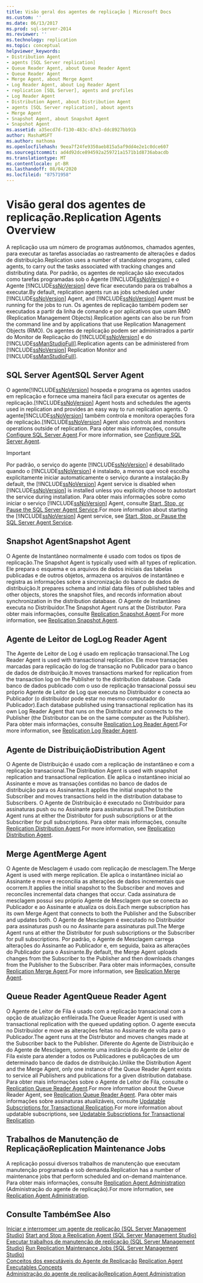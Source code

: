 ```yaml
---
title: Visão geral dos agentes de replicação | Microsoft Docs
ms.custom: ''
ms.date: 06/13/2017
ms.prod: sql-server-2014
ms.reviewer: ''
ms.technology: replication
ms.topic: conceptual
helpviewer_keywords:
- Distribution Agent
- agents [SQL Server replication]
- Queue Reader Agent, about Queue Reader Agent
- Queue Reader Agent
- Merge Agent, about Merge Agent
- Log Reader Agent, about Log Reader Agent
- replication [SQL Server], agents and profiles
- Log Reader Agent
- Distribution Agent, about Distribution Agent
- agents [SQL Server replication], about agents
- Merge Agent
- Snapshot Agent, about Snapshot Agent
- Snapshot Agent
ms.assetid: a35ecd7d-f130-483c-87e3-ddc8927bb91b
author: MashaMSFT
ms.author: mathoma
ms.openlocfilehash: 9eea7f24fe9350aeb815a5af9dd4e2e1c0dce607
ms.sourcegitcommit: ad4d92dce894592a259721a1571b1d8736abacdb
ms.translationtype: MT
ms.contentlocale: pt-BR
ms.lasthandoff: 08/04/2020
ms.locfileid: "87571958"
---
```

# <a name="replication-agents-overview"></a><span data-ttu-id="5a9dd-102">Visão geral dos agentes de replicação.</span><span class="sxs-lookup"><span data-stu-id="5a9dd-102">Replication Agents Overview</span></span>
  <span data-ttu-id="5a9dd-103">A replicação usa um número de programas autônomos, chamados agentes, para executar as tarefas associadas ao rastreamento de alterações e dados de distribuição.</span><span class="sxs-lookup"><span data-stu-id="5a9dd-103">Replication uses a number of standalone programs, called agents, to carry out the tasks associated with tracking changes and distributing data.</span></span> <span data-ttu-id="5a9dd-104">Por padrão, os agentes de replicação são executados como tarefas programadas sob o Agente [!INCLUDE[ssNoVersion](../../../includes/ssnoversion-md.md)] e o Agente [!INCLUDE[ssNoVersion](../../../includes/ssnoversion-md.md)] deve ficar executando para os trabalhos a executar.</span><span class="sxs-lookup"><span data-stu-id="5a9dd-104">By default, replication agents run as jobs scheduled under [!INCLUDE[ssNoVersion](../../../includes/ssnoversion-md.md)] Agent, and [!INCLUDE[ssNoVersion](../../../includes/ssnoversion-md.md)] Agent must be running for the jobs to run.</span></span> <span data-ttu-id="5a9dd-105">Os agentes de replicação também podem ser executados a partir da linha de comando e por aplicativos que usam RMO (Replication Management Objects).</span><span class="sxs-lookup"><span data-stu-id="5a9dd-105">Replication agents can also be run from the command line and by applications that use Replication Management Objects (RMO).</span></span> <span data-ttu-id="5a9dd-106">Os agentes de replicação podem ser administrados a partir do Monitor de Replicação do [!INCLUDE[ssNoVersion](../../../includes/ssnoversion-md.md)] e do [!INCLUDE[ssManStudioFull](../../../includes/ssmanstudiofull-md.md)].</span><span class="sxs-lookup"><span data-stu-id="5a9dd-106">Replication agents can be administered from [!INCLUDE[ssNoVersion](../../../includes/ssnoversion-md.md)] Replication Monitor and [!INCLUDE[ssManStudioFull](../../../includes/ssmanstudiofull-md.md)].</span></span>  
  
## <a name="sql-server-agent"></a><span data-ttu-id="5a9dd-107">SQL Server Agent</span><span class="sxs-lookup"><span data-stu-id="5a9dd-107">SQL Server Agent</span></span>  
 <span data-ttu-id="5a9dd-108">O agente[!INCLUDE[ssNoVersion](../../../includes/ssnoversion-md.md)] hospeda e programa os agentes usados em replicação e fornece uma maneira fácil para executar os agentes de replicação.</span><span class="sxs-lookup"><span data-stu-id="5a9dd-108">[!INCLUDE[ssNoVersion](../../../includes/ssnoversion-md.md)] Agent hosts and schedules the agents used in replication and provides an easy way to run replication agents.</span></span> <span data-ttu-id="5a9dd-109">O agente[!INCLUDE[ssNoVersion](../../../includes/ssnoversion-md.md)] também controla e monitora operações fora de replicação.</span><span class="sxs-lookup"><span data-stu-id="5a9dd-109">[!INCLUDE[ssNoVersion](../../../includes/ssnoversion-md.md)] Agent also controls and monitors operations outside of replication.</span></span> <span data-ttu-id="5a9dd-110">Para obter mais informações, consulte [Configure SQL Server Agent](../../../ssms/agent/sql-server-agent.md).</span><span class="sxs-lookup"><span data-stu-id="5a9dd-110">For more information, see [Configure SQL Server Agent](../../../ssms/agent/sql-server-agent.md).</span></span>  
  
> [!IMPORTANT]  
>  <span data-ttu-id="5a9dd-111">Por padrão, o serviço do agente [!INCLUDE[ssNoVersion](../../../includes/ssnoversion-md.md)] é desabilitado quando o [!INCLUDE[ssNoVersion](../../../includes/ssnoversion-md.md)] é instalado, a menos que você escolha explicitamente iniciar automaticamente o serviço durante a instalação.</span><span class="sxs-lookup"><span data-stu-id="5a9dd-111">By default, the [!INCLUDE[ssNoVersion](../../../includes/ssnoversion-md.md)] Agent service is disabled when [!INCLUDE[ssNoVersion](../../../includes/ssnoversion-md.md)] is installed unless you explicitly choose to autostart the service during installation.</span></span> <span data-ttu-id="5a9dd-112">Para obter mais informações sobre como iniciar o serviço [!INCLUDE[ssNoVersion](../../../includes/ssnoversion-md.md)] Agent, consulte [Start, Stop, or Pause the SQL Server Agent Service](../../../ssms/agent/start-stop-or-pause-the-sql-server-agent-service.md).</span><span class="sxs-lookup"><span data-stu-id="5a9dd-112">For more information about starting the [!INCLUDE[ssNoVersion](../../../includes/ssnoversion-md.md)] Agent service, see [Start, Stop, or Pause the SQL Server Agent Service](../../../ssms/agent/start-stop-or-pause-the-sql-server-agent-service.md).</span></span>  
  
## <a name="snapshot-agent"></a><span data-ttu-id="5a9dd-113">Snapshot Agent</span><span class="sxs-lookup"><span data-stu-id="5a9dd-113">Snapshot Agent</span></span>  
 <span data-ttu-id="5a9dd-114">O Agente de Instantâneo normalmente é usado com todos os tipos de replicação.</span><span class="sxs-lookup"><span data-stu-id="5a9dd-114">The Snapshot Agent is typically used with all types of replication.</span></span> <span data-ttu-id="5a9dd-115">Ele prepara o esquema e os arquivos de dados iniciais das tabelas publicadas e de outros objetos, armazena os arquivos de instantâneo e registra as informações sobre a sincronização do banco de dados de distribuição.</span><span class="sxs-lookup"><span data-stu-id="5a9dd-115">It prepares schema and initial data files of published tables and other objects, stores the snapshot files, and records information about synchronization in the distribution database.</span></span> <span data-ttu-id="5a9dd-116">O Agente de Instantâneo executa no Distribuidor.</span><span class="sxs-lookup"><span data-stu-id="5a9dd-116">The Snapshot Agent runs at the Distributor.</span></span> <span data-ttu-id="5a9dd-117">Para obter mais informações, consulte [Replication Snapshot Agent](replication-snapshot-agent.md).</span><span class="sxs-lookup"><span data-stu-id="5a9dd-117">For more information, see [Replication Snapshot Agent](replication-snapshot-agent.md).</span></span>  
  
## <a name="log-reader-agent"></a><span data-ttu-id="5a9dd-118">Agente de Leitor de Log</span><span class="sxs-lookup"><span data-stu-id="5a9dd-118">Log Reader Agent</span></span>  
 <span data-ttu-id="5a9dd-119">The Agente de Leitor de Log é usado em replicação transacional.</span><span class="sxs-lookup"><span data-stu-id="5a9dd-119">The Log Reader Agent is used with transactional replication.</span></span> <span data-ttu-id="5a9dd-120">Ele move transações marcadas para replicação do log de transação no Publicador para o banco de dados de distribuição.</span><span class="sxs-lookup"><span data-stu-id="5a9dd-120">It moves transactions marked for replication from the transaction log on the Publisher to the distribution database.</span></span> <span data-ttu-id="5a9dd-121">Cada banco de dados publicado com o uso de replicação transacional possui seu próprio Agente de Leitor de Log que executa no Distribuidor e conecta ao Publicador (o distribuidor pode estar no mesmo computador do Publicador).</span><span class="sxs-lookup"><span data-stu-id="5a9dd-121">Each database published using transactional replication has its own Log Reader Agent that runs on the Distributor and connects to the Publisher (the Distributor can be on the same computer as the Publisher).</span></span> <span data-ttu-id="5a9dd-122">Para obter mais informações, consulte [Replication Log Reader Agent](replication-log-reader-agent.md).</span><span class="sxs-lookup"><span data-stu-id="5a9dd-122">For more information, see [Replication Log Reader Agent](replication-log-reader-agent.md).</span></span>  
  
## <a name="distribution-agent"></a><span data-ttu-id="5a9dd-123">Agente de Distribuição</span><span class="sxs-lookup"><span data-stu-id="5a9dd-123">Distribution Agent</span></span>  
 <span data-ttu-id="5a9dd-124">O Agente de Distribuição é usado com a replicação de instantâneo e com a replicação transacional.</span><span class="sxs-lookup"><span data-stu-id="5a9dd-124">The Distribution Agent is used with snapshot replication and transactional replication.</span></span> <span data-ttu-id="5a9dd-125">Ele aplica o instantâneo inicial ao Assinante e move as transações contidas no banco de dados de distribuição para os Assinantes.</span><span class="sxs-lookup"><span data-stu-id="5a9dd-125">It applies the initial snapshot to the Subscriber and moves transactions held in the distribution database to Subscribers.</span></span> <span data-ttu-id="5a9dd-126">O Agente de Distribuição é executado no Distribuidor para assinaturas push ou no Assinante para assinaturas pull.</span><span class="sxs-lookup"><span data-stu-id="5a9dd-126">The Distribution Agent runs at either the Distributor for push subscriptions or at the Subscriber for pull subscriptions.</span></span> <span data-ttu-id="5a9dd-127">Para obter mais informações, consulte [Replication Distribution Agent](replication-distribution-agent.md).</span><span class="sxs-lookup"><span data-stu-id="5a9dd-127">For more information, see [Replication Distribution Agent](replication-distribution-agent.md).</span></span>  
  
## <a name="merge-agent"></a><span data-ttu-id="5a9dd-128">Merge Agent</span><span class="sxs-lookup"><span data-stu-id="5a9dd-128">Merge Agent</span></span>  
 <span data-ttu-id="5a9dd-129">O Agente de Mesclagem é usado com replicação de mesclagem.</span><span class="sxs-lookup"><span data-stu-id="5a9dd-129">The Merge Agent is used with merge replication.</span></span> <span data-ttu-id="5a9dd-130">Ele aplica o instantâneo inicial ao Assinante e move e reconcilia as alterações de dados incrementais que ocorrem.</span><span class="sxs-lookup"><span data-stu-id="5a9dd-130">It applies the initial snapshot to the Subscriber and moves and reconciles incremental data changes that occur.</span></span> <span data-ttu-id="5a9dd-131">Cada assinatura de mesclagem possui seu próprio Agente de Mesclagem que se conecta ao Publicador e ao Assinante e atualiza os dois.</span><span class="sxs-lookup"><span data-stu-id="5a9dd-131">Each merge subscription has its own Merge Agent that connects to both the Publisher and the Subscriber and updates both.</span></span> <span data-ttu-id="5a9dd-132">O Agente de Mesclagem é executado no Distribuidor para assinaturas push ou no Assinante para assinaturas pull.</span><span class="sxs-lookup"><span data-stu-id="5a9dd-132">The Merge Agent runs at either the Distributor for push subscriptions or the Subscriber for pull subscriptions.</span></span> <span data-ttu-id="5a9dd-133">Por padrão, o Agente de Mesclagem carrega alterações do Assinante ao Publicador e, em seguida, baixa as alterações do Publicador para o Assinante.</span><span class="sxs-lookup"><span data-stu-id="5a9dd-133">By default, the Merge Agent uploads changes from the Subscriber to the Publisher and then downloads changes from the Publisher to the Subscriber.</span></span> <span data-ttu-id="5a9dd-134">Para obter mais informações, consulte [Replication Merge Agent](replication-merge-agent.md).</span><span class="sxs-lookup"><span data-stu-id="5a9dd-134">For more information, see [Replication Merge Agent](replication-merge-agent.md).</span></span>  
  
## <a name="queue-reader-agent"></a><span data-ttu-id="5a9dd-135">Queue Reader Agent</span><span class="sxs-lookup"><span data-stu-id="5a9dd-135">Queue Reader Agent</span></span>  
 <span data-ttu-id="5a9dd-136">O Agente de Leitor de Fila é usado com a replicação transacional com a opção de atualização enfileirada.</span><span class="sxs-lookup"><span data-stu-id="5a9dd-136">The Queue Reader Agent is used with transactional replication with the queued updating option.</span></span> <span data-ttu-id="5a9dd-137">O agente executa no Distribuidor e move as alterações feitas no Assinante de volta para o Publicador.</span><span class="sxs-lookup"><span data-stu-id="5a9dd-137">The agent runs at the Distributor and moves changes made at the Subscriber back to the Publisher.</span></span> <span data-ttu-id="5a9dd-138">Diferente do Agente de Distribuição e do Agente de Mesclagem, somente uma instância do Agente de Leitor de Fila existe para atender a todos os Publicadores e publicações de um determinado banco de dados de distribuição.</span><span class="sxs-lookup"><span data-stu-id="5a9dd-138">Unlike the Distribution Agent and the Merge Agent, only one instance of the Queue Reader Agent exists to service all Publishers and publications for a given distribution database.</span></span> <span data-ttu-id="5a9dd-139">Para obter mais informações sobre o Agente de Leitor de Fila, consulte o [Replication Queue Reader Agent](replication-queue-reader-agent.md).</span><span class="sxs-lookup"><span data-stu-id="5a9dd-139">For more information about the Queue Reader Agent, see [Replication Queue Reader Agent](replication-queue-reader-agent.md).</span></span> <span data-ttu-id="5a9dd-140">Para obter mais informações sobre assinaturas atualizáveis, consulte [Updatable Subscriptions for Transactional Replication](../transactional/updatable-subscriptions-for-transactional-replication.md).</span><span class="sxs-lookup"><span data-stu-id="5a9dd-140">For more information about updatable subscriptions, see [Updatable Subscriptions for Transactional Replication](../transactional/updatable-subscriptions-for-transactional-replication.md).</span></span>  
  
## <a name="replication-maintenance-jobs"></a><span data-ttu-id="5a9dd-141">Trabalhos de Manutenção de Replicação</span><span class="sxs-lookup"><span data-stu-id="5a9dd-141">Replication Maintenance Jobs</span></span>  
 <span data-ttu-id="5a9dd-142">A replicação possui diversos trabalhos de manutenção que executam manutenção programada e sob demanda.</span><span class="sxs-lookup"><span data-stu-id="5a9dd-142">Replication has a number of maintenance jobs that perform scheduled and on-demand maintenance.</span></span> <span data-ttu-id="5a9dd-143">Para obter mais informações, consulte [Replication Agent Administration](replication-agent-administration.md) (Administração do agente de replicação).</span><span class="sxs-lookup"><span data-stu-id="5a9dd-143">For more information, see [Replication Agent Administration](replication-agent-administration.md).</span></span>  
  
## <a name="see-also"></a><span data-ttu-id="5a9dd-144">Consulte Também</span><span class="sxs-lookup"><span data-stu-id="5a9dd-144">See Also</span></span>  
 <span data-ttu-id="5a9dd-145">[Iniciar e interromper um agente de replicação &#40;SQL Server Management Studio&#41;](start-and-stop-a-replication-agent-sql-server-management-studio.md) </span><span class="sxs-lookup"><span data-stu-id="5a9dd-145">[Start and Stop a Replication Agent &#40;SQL Server Management Studio&#41;](start-and-stop-a-replication-agent-sql-server-management-studio.md) </span></span>  
 <span data-ttu-id="5a9dd-146">[Executar trabalhos de manutenção de replicação &#40;SQL Server Management Studio&#41;](../administration/run-replication-maintenance-jobs-sql-server-management-studio.md) </span><span class="sxs-lookup"><span data-stu-id="5a9dd-146">[Run Replication Maintenance Jobs &#40;SQL Server Management Studio&#41;](../administration/run-replication-maintenance-jobs-sql-server-management-studio.md) </span></span>  
 <span data-ttu-id="5a9dd-147">[Conceitos dos executáveis do Agente de Replicação](../concepts/replication-agent-executables-concepts.md) </span><span class="sxs-lookup"><span data-stu-id="5a9dd-147">[Replication Agent Executables Concepts](../concepts/replication-agent-executables-concepts.md) </span></span>  
 [<span data-ttu-id="5a9dd-148">Administração do agente de replicação</span><span class="sxs-lookup"><span data-stu-id="5a9dd-148">Replication Agent Administration</span></span>](replication-agent-administration.md)  
  
  
